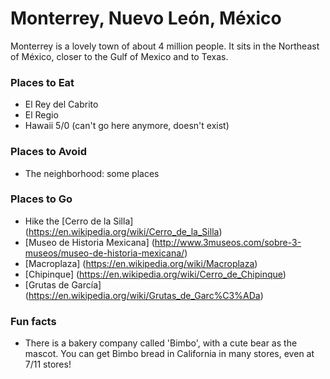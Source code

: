 # Monterrey, Nuevo León, México

Monterrey is a lovely town of about 4 million people. It sits in the Northeast of México, closer to the Gulf of Mexico and to Texas.

### Places to Eat
- El Rey del Cabrito
- El Regio
- Hawaii 5/0 (can't go here anymore, doesn't exist)

### Places to Avoid
- The neighborhood: some places

### Places to Go
- Hike the [Cerro de la Silla] (https://en.wikipedia.org/wiki/Cerro_de_la_Silla)
- [Museo de Historia Mexicana] (http://www.3museos.com/sobre-3-museos/museo-de-historia-mexicana/)
- [Macroplaza] (https://en.wikipedia.org/wiki/Macroplaza)
- [Chipinque] (https://en.wikipedia.org/wiki/Cerro_de_Chipinque)
- [Grutas de García] (https://en.wikipedia.org/wiki/Grutas_de_Garc%C3%ADa)

### Fun facts
- There is a bakery company called 'Bimbo', with a cute bear as the mascot. You can get Bimbo bread in California in many stores, even at 7/11 stores!
